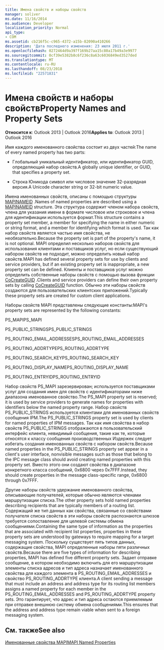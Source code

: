 ```yaml
---
title: Имена свойств и наборы свойств
manager: soliver
ms.date: 11/16/2014
ms.audience: Developer
localization_priority: Normal
api_type:
- COM
ms.assetid: cb216f5c-c965-4372-a15b-82090a410266
description: 'Дата последнего изменения: 23 июля 2011 г.'
ms.openlocfilehash: 0272464d9a397f169b27aa15c80a17b49a3e9977
ms.sourcegitcommit: 0cf39e5382b8c6f236c8a63c6036849ed3527ded
ms.translationtype: MT
ms.contentlocale: ru-RU
ms.lasthandoff: 08/23/2018
ms.locfileid: "22571831"
---
```

# <a name="property-names-and-property-sets"></a><span data-ttu-id="768d6-103">Имена свойств и наборы свойств</span><span class="sxs-lookup"><span data-stu-id="768d6-103">Property Names and Property Sets</span></span>

  
  
<span data-ttu-id="768d6-104">**Относится к**: Outlook 2013 | Outlook 2016</span><span class="sxs-lookup"><span data-stu-id="768d6-104">**Applies to**: Outlook 2013 | Outlook 2016</span></span> 
  
<span data-ttu-id="768d6-105">Имя каждого именованного свойства состоит из двух частей:</span><span class="sxs-lookup"><span data-stu-id="768d6-105">The name of every named property has two parts:</span></span>
  
- <span data-ttu-id="768d6-106">Глобальный уникальный идентификатор, или идентификатор GUID, определяющий набор свойств.</span><span class="sxs-lookup"><span data-stu-id="768d6-106">A globally unique identifier, or GUID, that specifies a property set.</span></span>
    
- <span data-ttu-id="768d6-107">Строка Юникода символ или числовое значение 32-разрядная версия.</span><span class="sxs-lookup"><span data-stu-id="768d6-107">A Unicode character string or 32-bit numeric value.</span></span> 
    
<span data-ttu-id="768d6-108">Имена именованных свойств, описаны с помощью структуры [MAPINAMEID](mapinameid.md) .</span><span class="sxs-lookup"><span data-stu-id="768d6-108">Names of named properties are described using a [MAPINAMEID](mapinameid.md) structure.</span></span> <span data-ttu-id="768d6-109">Эта структура содержит членом набора свойств, члена для указания имени в формате числовое или строковое и члена для идентификации используется формат.</span><span class="sxs-lookup"><span data-stu-id="768d6-109">This structure contains a property set member, a member for specifying the name in either numeric or string format, and a member for identifying which format is used.</span></span> <span data-ttu-id="768d6-110">Так как набор свойств является частью имя свойства, не необязательно.</span><span class="sxs-lookup"><span data-stu-id="768d6-110">Because the property set is part of the property's name, it is not optional.</span></span> <span data-ttu-id="768d6-111">MAPI определил несколько наборов свойств для использования клиентами и поставщиков услуг, но если существующий набором свойств не подходит, можно определить новый набор свойств.</span><span class="sxs-lookup"><span data-stu-id="768d6-111">MAPI has defined several property sets for use by clients and service providers, but if an existing property set is inappropriate, a new property set can be defined.</span></span> <span data-ttu-id="768d6-112">Клиенты и поставщиков услуг можно определить собственные наборы свойств с помощью вызова функции [CoCreateGUID](http://msdn.microsoft.com/en-us/library/ms688568.aspx) .</span><span class="sxs-lookup"><span data-stu-id="768d6-112">Clients and service providers can define their own property sets by calling [CoCreateGUID](http://msdn.microsoft.com/en-us/library/ms688568.aspx) function.</span></span> <span data-ttu-id="768d6-113">Обычно эти наборы свойств создаются для пользовательских клиентских приложений.</span><span class="sxs-lookup"><span data-stu-id="768d6-113">Typically these property sets are created for custom client applications.</span></span> 
  
<span data-ttu-id="768d6-114">Наборы свойств MAPI представлены следующие константы:</span><span class="sxs-lookup"><span data-stu-id="768d6-114">MAPI's property sets are represented by the following constants:</span></span>
  
<span data-ttu-id="768d6-115">PS_MAPI</span><span class="sxs-lookup"><span data-stu-id="768d6-115">PS_MAPI</span></span>
  
<span data-ttu-id="768d6-116">PS_PUBLIC_STRINGS</span><span class="sxs-lookup"><span data-stu-id="768d6-116">PS_PUBLIC_STRINGS</span></span>
  
<span data-ttu-id="768d6-117">PS_ROUTING_EMAIL_ADDRESSES</span><span class="sxs-lookup"><span data-stu-id="768d6-117">PS_ROUTING_EMAIL_ADDRESSES</span></span>
  
<span data-ttu-id="768d6-118">PS_ROUTING_ADDRTYPE</span><span class="sxs-lookup"><span data-stu-id="768d6-118">PS_ROUTING_ADDRTYPE</span></span>
  
<span data-ttu-id="768d6-119">PS_ROUTING_SEARCH_KEY</span><span class="sxs-lookup"><span data-stu-id="768d6-119">PS_ROUTING_SEARCH_KEY</span></span>
  
<span data-ttu-id="768d6-120">PS_ROUTING_DISPLAY_NAME</span><span class="sxs-lookup"><span data-stu-id="768d6-120">PS_ROUTING_DISPLAY_NAME</span></span>
  
<span data-ttu-id="768d6-121">PS_ROUTING_ENTRYID</span><span class="sxs-lookup"><span data-stu-id="768d6-121">PS_ROUTING_ENTRYID</span></span>
  
<span data-ttu-id="768d6-122">Набор свойств PS_MAPI зарезервирован; используется поставщиками услуг для создания имен для свойств с идентификаторами ниже диапазона именованное свойство.</span><span class="sxs-lookup"><span data-stu-id="768d6-122">The PS_MAPI property set is reserved; it is used by service providers to generate names for properties with identifiers below the named property range.</span></span> <span data-ttu-id="768d6-123">Набор свойств PS_PUBLIC_STRINGS используется клиентами для именованных свойств сообщения IPM.</span><span class="sxs-lookup"><span data-stu-id="768d6-123">The PS_PUBLIC_STRINGS property set is used by clients for named properties of IPM messages.</span></span> <span data-ttu-id="768d6-124">Так как имя свойства в набор свойств PS_PUBLIC_STRINGS отображаются в пользовательский интерфейс клиента, невидимый сообщения, такие как те, которые относятся к классу сообщения производственных Издержек следует избегать создания именованных свойств с набором свойств.</span><span class="sxs-lookup"><span data-stu-id="768d6-124">Because named properties in the PS_PUBLIC_STRINGS property set appear in a client's user interface, nonvisible messages such as those that belong to the IPC message class should avoid creating named properties with this property set.</span></span> <span data-ttu-id="768d6-125">Вместо этого они создают свойства в диапазоне конкретного класса сообщений, 0x6800 через 0x7FFF.</span><span class="sxs-lookup"><span data-stu-id="768d6-125">Instead, they should create properties in the message class-specific range, 0x6800 through 0x7FFF.</span></span>
  
<span data-ttu-id="768d6-126">Другие наборы свойств удержание именованного свойства, описывающие получателей, которые обычно являются членами маршрутизации списка.</span><span class="sxs-lookup"><span data-stu-id="768d6-126">The other property sets hold named properties describing recipients that are typically members of a routing list.</span></span> <span data-ttu-id="768d6-127">Содержащий же тип данных как свойства, связанные со свойствами получателя списка свойств в эти наборы свойств распознаются шлюзов требуется сопоставление для целевой системы обмена сообщениями.</span><span class="sxs-lookup"><span data-stu-id="768d6-127">Containing the same type of information as the properties that are associated with recipient list properties, properties in these property sets are understood by gateways to require mapping for a target messaging system.</span></span> <span data-ttu-id="768d6-128">Поскольку существует пять типов данных, содержащие свойства, MAPI определенные наборы пяти различных свойств.</span><span class="sxs-lookup"><span data-stu-id="768d6-128">Because there are five types of information for describing properties, MAPI has defined five different property sets.</span></span> <span data-ttu-id="768d6-129">Задает отправке сообщение, в котором необходимо включить для его маршрутизации элементы списка адресов и тип адреса назначает именованного свойства для каждого элемента в PS_ROUTING_EMAIL_ADDRESSES и свойство PS_ROUTING_ADDRTYPE клиента.</span><span class="sxs-lookup"><span data-stu-id="768d6-129">A client sending a message that must include an address and address type for its routing list members assigns a named property for each member in the PS_ROUTING_EMAIL_ADDRESSES and PS_ROUTING_ADDRTYPE property sets.</span></span> <span data-ttu-id="768d6-130">Это гарантирует, что адрес и тип адреса остаются приемлемым при отправке внешнюю систему обмена сообщениями.</span><span class="sxs-lookup"><span data-stu-id="768d6-130">This ensures that the address and address type remain viable when sent to a foreign messaging system.</span></span>
  
## <a name="see-also"></a><span data-ttu-id="768d6-131">См. также</span><span class="sxs-lookup"><span data-stu-id="768d6-131">See also</span></span>



[<span data-ttu-id="768d6-132">Именованные свойства MAPI</span><span class="sxs-lookup"><span data-stu-id="768d6-132">MAPI Named Properties</span></span>](mapi-named-properties.md)

